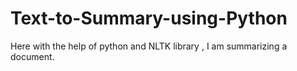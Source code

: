 # Text-to-Summary-using-Python
Here with the help of python and NLTK library , I am summarizing a document.
